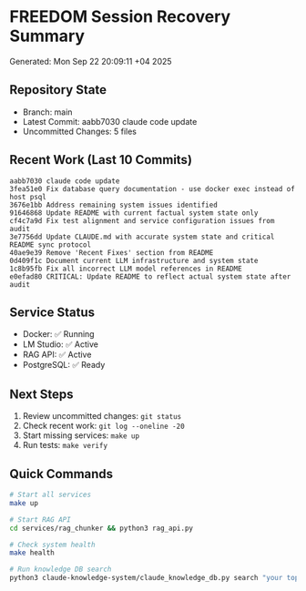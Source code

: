 # FREEDOM Session Recovery Summary
Generated: Mon Sep 22 20:09:11 +04 2025

## Repository State
- Branch: main
- Latest Commit: aabb7030 claude code update
- Uncommitted Changes: 5 files

## Recent Work (Last 10 Commits)
```
aabb7030 claude code update
3fea51e0 Fix database query documentation - use docker exec instead of host psql
3676e1bb Address remaining system issues identified
91646868 Update README with current factual system state only
cf4c7a9d Fix test alignment and service configuration issues from audit
3e7756dd Update CLAUDE.md with accurate system state and critical README sync protocol
40ae9e39 Remove 'Recent Fixes' section from README
0d409f1c Document current LLM infrastructure and system state
1c8b95fb Fix all incorrect LLM model references in README
e0efad80 CRITICAL: Update README to reflect actual system state after audit
```

## Service Status
- Docker: ✅ Running
- LM Studio: ✅ Active
- RAG API: ✅ Active
- PostgreSQL: ✅ Ready

## Next Steps
1. Review uncommitted changes: `git status`
2. Check recent work: `git log --oneline -20`
3. Start missing services: `make up`
4. Run tests: `make verify`

## Quick Commands
```bash
# Start all services
make up

# Start RAG API
cd services/rag_chunker && python3 rag_api.py

# Check system health
make health

# Run knowledge DB search
python3 claude-knowledge-system/claude_knowledge_db.py search "your topic"
```
